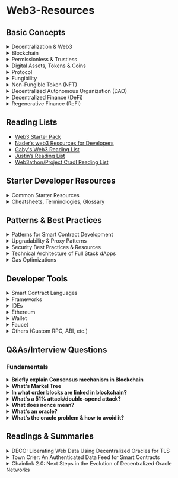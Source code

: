 # Web3-Resources

## Basic Concepts

<details>
<summary>
Decentralization & Web3
</summary>

Networks, tools & processes not controlled by a central entity
   
Readings:
- [Why Decentralization Matters - Chris Dixon](https://onezero.medium.com/why-decentralization-matters-5e3f79f7638e)
- [The Meaning of Decentralization - Vitalik Buterin](https://medium.com/@VitalikButerin/the-meaning-of-decentralization-a0c92b76a274)
- [Introduction to Web3 - Ethereum](https://ethereum.org/en/web3/)
- [Why is Web3 important - Ethereum](https://ethereum.org/en/web3/#why-is-web3-important)
- [What Is Web 3.0 & Why It Matters](https://medium.com/fabric-ventures/what-is-web-3-0-why-it-matters-934eb07f3d2b)
- [Why We Need Web 3.0 - Ethereum co-founder Gavin Wood](https://gavofyork.medium.com/why-we-need-web-3-0-5da4f2bf95ab)
- [Web3 Landscape](https://twitter.com/sblikstad/status/1497221443200892936)
- [Web3 Lingo](https://twitter.com/mishadavinci/status/1515673102566318082)
- [A Primer to Web3](https://docs.google.com/presentation/d/1aIjYKKM64Eyp497-j6wkDjCsHBA3CbbWg25UQ9Why3g/edit#slide=id.g114bbdb82f0_12_117)

</details> 

<details>
<summary>
Blockchain
</summary>

- A database formed by a sequence of entries (`blocks`)
- Blockchains are special computers that anyone can access but no one owns
- A decentralized system of peer to peer (P2P) network
- Key Features
   - Immutable
   - Traceable
   - Secured

Readings:
- [A Blockchain Glossary for Beginners](https://consensys.net/knowledge-base/a-blockchain-glossary-for-beginners/)
- [Blockchain Glossary by Blockchain Hub](https://blockchainhub.net/blockchain-glossary/)

</details> 


<details>
<summary>
Permissionless & Trustless
</summary>

- Permissionless means the ability to participate in a network without the need for application or approval. 
- Trustless means "trust" is established in a decentralized way, for example via decentralized identity and verifiable credentials.

</details> 

<details>
<summary>
Digital Assets, Tokens & Coins
</summary>

-  An asset normally refers to a physical resource with economic or financial value which is expected to provide benefits to the owner(s) in the future. Assets can be either owned or controlled to produce value and can be either tangible or intangible.
- A coin is the official digital currency used by a cryptocurrency platform (i.e. Ether/Eth in Ethereum, XRP in Ripple)
- A token is a scarce digital asset that exists on top of an existing coin or blockchain
</details> 


<details>
<summary>
Protocol
</summary>

- A protocol is digital infrastructure with a set of rules for how people interact with it. Those rules determine how the system works.
- A blockchain protocol is the rules that govern the blockchain network
- Protocols aren't exclusive to cryptocurrency. They’re fundamental to how the internet works, governing the transmission of data from one computer to another. Email, for instance, is based on several sets of protocols. The HTTP stands for “hypertext transfer protocol.” 
</details> 


<details>
<summary>
Fungibility
</summary>

- The ability of a good or asset to be interchanged with other individual goods or assets of the same type
- It implies equal value between the assets
- Simplifies the exchange and trade processes
- To put it into perspective, the fungibility of money refers to the fact that all money is the same. It doesn't matter whether you have one $100 bill or one hundred $1 bills.  You can use both of them to purchase the same product
</details> 

<details>
<summary>
Non-Fungible Token (NFT) 
</summary>

- A unit of ownership on the internet [Ref](https://twitter.com/cdixon/status/1458950101905424387)
- NFTs are unique cryptographic tokens that exist on a blockchain and cannot be replicated
- NFTs can be used to represent real-world items like artwork, real-estate, tangible items like collectibles
- "Tokenizing" these real-world tangible assets allows them to be bought, sold, and traded more efficiently while reducing the probability of fraud
- Possession does not equal ownership. NFT decouples these two concepts.
- NFTs are just digital abstractions used to represent assets that are one of a kind
- NFTs can make fractionalized ownership more accessible. With NFTs, you can also prove that the item is real and tamper proof. This is an issue in the physical collectibles space.
- Some have speculated that NFT can be viewed as a tradable API key with limited supply that gives you access to multiple services run by different companies [Alex Atallah, Co-Founder & CTO of OpenSea on Twitter](https://twitter.com/xanderatallah/status/1504916130535723009)

Readings:
- [A beginner's guide to NFTs by Linda Xie](https://linda.mirror.xyz/df649d61efb92c910464a4e74ae213c4cab150b9cbcc4b7fb6090fc77881a95d)
- [NFT Canon by a16z/Future](https://future.com/nft-canon/)
- [Investopedia](https://www.investopedia.com/non-fungible-tokens-nft-5115211)
- [The Verge](https://www.theverge.com/22310188/nft-explainer-what-is-blockchain-crypto-art-faq)
- [Techradar](https://www.techradar.com/news/what-is-an-nft-non-fungible-tokens-explained-and-why-you-shouldnt-dismiss-this-fad)
- [Mashable](https://mashable.com/article/nft-explainer-what-are-non-fungible-tokens/)
- [Coindesk](https://www.coindesk.com/dapper-labs-coinlist-18m-token-sale-flow-blockchain)
- [First Twitter post sold by Twitter CEO Jack to @sinaEstavi for $2,915,835.47](https://v.cent.co/tweet/20)
- [NBA Topshot](https://www.nbatopshot.com)
- [The Non-Fungible Token Bible: Everything you need to know about NFTs](https://opensea.io/blog/guides/non-fungible-tokens/)
- [On NFT Twitter by 6529](https://twitter.com/punk6529/status/1433002033242595338?s=20&t=xpo7bJ_E0-64vd4cJWsdGg)
- [NFT Use Cases](https://twitter.com/FrancescoCiull4/status/1482588184898850816)

</details> 


<details>
<summary>
Decentralized Autonomous Organization (DAO)
</summary>

- Decentralized means Online, global, uncensorable. Autonomous means Self-governing. And Organization means Coordination & collaboration around shared objectives
- A DAO is an internet/online community with a shared interest and a shared crypto wallet/bank account
- Cryptoeconomics and monetization strategies in DAOs is a key differentiating factor that make them different from traditional professional working groups and special interest communities

Readings:
- [DAO Canon by a16z](https://future.com/dao-canon/)
- [A beginner’s guide to DAOs by Linda Xie](https://linda.mirror.xyz/Vh8K4leCGEO06_qSGx-vS5lvgUqhqkCz9ut81WwCP2o)
- [Key learnings from DAOs](https://linda.mirror.xyz/BIasTPr7Ym_rfbhxpKjlMqKCz3qVMaFgQeV3EphkO-E)
- [DAO definitions & differences between DAOs and traditional organizations](https://mirror.xyz/lisawocken.eth/DQ0N2xywJvbnog4jTD80R5orvReuOO4veZq3Muy7IqM)
- [The New Creator Economy - DAOs, Community Ownership, and Cryptoeconomics](https://dev.to/dabit3/the-new-creator-economy-daos-community-ownership-and-cryptoeconomics-lnl)
- [What is a DAO? by Aragon](https://blog.aragon.org/what-is-a-dao/)
- [DAOs, DACs, DAs and More: An Incomplete Terminology Guide by Vitalik Buterin](https://blog.ethereum.org/2014/05/06/daos-dacs-das-and-more-an-incomplete-terminology-guide)
   
</details> 


<details>
<summary>
Decentralized Finance (DeFi) 
</summary>

Financial instruments without relying on intermediaries such as brokerages, exchanges, or banks by using smart contracts on a blockchain

Readings:
- [DeFi: The Ultimate Beginner's Guide to Decentralized Finance](https://decrypt.co/resources/defi-ultimate-beginners-guide-decentralized-finance)
- [What is DEFI? Decentralized Finance Explained.- Finematics](https://www.youtube.com/watch?v=k9HYC0EJU6E)
- [Top 10 DeFi concepts everyone needs to know](https://zerion.io/blog/top-10-defi-concepts-everyone-needs-to-know/)
- [Standardized Tokens, Synthetic stablecoins and Automated markets, lending & investment strategies](https://twitter.com/puntium/status/1493417236660318208)
   
</details> 


<details>
<summary>
Regenerative Finance (ReFi) 
</summary>

- The abbreviation of ReFi is a signal to it’s origins in DeFi (decentralized finance)
- Regenerative Finance uses money as a tool to solve climate change, environmental conservation and biodiversity
- The primary type of ReFi instrument that in use today are carbon offset credits. 
- ReFi projects aim to address the existing fraud or double-counting of carbon credits in unregulated carbon credit markets
- On-chain carbon credits are traceable and immutable, meaning that no two people are able to claim the same credit twice
- Thus, the ReFi movement uses programmable carbon to integrate climate finance into the fabric of economic transactions

Readings:
- [Regenerative Finance (ReFi) - CoinMarketCap](https://coinmarketcap.com/alexandria/glossary/regenerative-finance-refi)
[What is ReFi? Part I — A tour through the climate crypto rabbit hole](https://je.mirror.xyz/S-dpms92hw6aiacUHoL3f_iAnLVDvbEUOXw7wpy7JaU)
- [Regenerative Finance: Innovation for a sustainable future](https://medium.com/coinmonks/regenerative-finance-innovation-for-a-sustainable-future-315580e11f90)
- [Carbon Offsets: Last Week Tonight with John Oliver](https://www.youtube.com/watch?v=6p8zAbFKpW0)
- [What is ReFi — The intersection of crypto and climate](https://www.linkedin.com/pulse/what-refi-intersection-crypto-climate-mitchell-board/)
   
</details> 


## Reading Lists

- [Web3 Starter Pack](https://cryptosociety.notion.site/Web3-Starter-Pack-5a922714348e4a7cbaa45b2f0a8861bd)
- [Nader’s web3 Resources for Developers](https://naderdabit.notion.site/Nader-s-web3-Resources-for-Developers-a200ed2ef21c4d578dc158df2b882c63)
- [Gaby's Web3 Reading List](https://gabygoldberg.notion.site/f7050e62461143d49345e7b46eb5576b?v=c02511c4230c44ce9a1a03c9757da524)
- [Justin’s Reading List](https://jkey-eth.notion.site/jkey-eth/7d63b8ddb7444adb86b5bbf782215e42?v=4afae3791307481b86cccd191917e19a)
- [Web3athon/Project Cradl Reading List](https://project-cradl.notion.site/Web3athon-Reading-List-70ab71470ef046a88242ffa54774b160)

## Starter Developer Resources

<details>
<summary>
Common Starter Resources
</summary>
   
* [Solidity](https://soliditylang.org/) - The most popular smart contract language.
* [Metamask](https://metamask.io/) - Browser extension wallet to interact with Dapps.
* [Truffle](https://trufflesuite.com/) - Most popular smart contract development, testing, and deployment framework. Install the cli via npm and start here to write your first smart contracts.
* [Hardhat](https://hardhat.org/) - Flexible, extensible and fast Ethereum development environment.
* [Cryptotux](https://cryptotux.org/) - A Linux image ready to be imported in VirtualBox that includes the development tools mentionned above
* [OpenZeppelin Starter Kits](https://openzeppelin.com/starter-kits/) - An all-in-one starter box for developers to jumpstart their smart contract backed applications. Includes Truffle, OpenZeppelin SDK, the OpenZeppelin/contracts-ethereum-package EVM package of audited smart contract, a react-app and rimble for easy styling.
* [useWeb3.xyz](https://useweb3.xyz/) — A curated overview of the best and latest resources on Ethereum, blockchain and Web3 development.

</details>   
   
<details>
<summary>
Cheatsheets, Terminologies, Glossary
</summary>
   
* [A Blockchain Glossary for Beginners](https://consensys.net/knowledge-base/a-blockchain-glossary-for-beginners/)
* [Blockchain Glossary by Blockchain Hub](https://blockchainhub.net/blockchain-glossary/)
* [Crypto Glossary by Coinmarketcap](https://coinmarketcap.com/alexandria/glossary)
* [Solidity Cheatsheet](https://github.com/manojpramesh/solidity-cheatsheet)
   
</details> 



## Patterns & Best Practices

<details>
<summary>
Patterns for Smart Contract Development
</summary>

* [Ethereum Smart Contract Best Practices](https://consensys.github.io/smart-contract-best-practices/)
* [Dappsys: Safe, simple, and flexible Ethereum contract building blocks](https://github.com/dapphub/dappsys)
    * provides building blocks for the [MakerDAO](https://github.com/makerdao/maker-otc) or [The TAO](https://github.com/ryepdx/the-tao)
    * should be consulted before creating own, untested, solutions
    * usage is described in [Dapp-a-day 1-10](https://steemit.com/@nikolai) and [Dapp-a-day 11-25](https://steemit.com/@nexusdev)
* [OpenZeppelin Contracts: An open framework of reusable and secure smart contracts in the Solidity language.](https://github.com/OpenZeppelin/openzeppelin-contracts)
    * Likely the most widely-used libraries and smart contracts
    * Similar to Dappsys, more integrated into Truffle framework
    * [Blog about Best Practices with Security Audits](https://blog.openzeppelin.com/)
* [Advanced Workshop with Assembly](https://github.com/androlo/solidity-workshop)
* [Simpler Ethereum Multisig](https://medium.com/@ChrisLundkvist/exploring-simpler-ethereum-multisig-contracts-b71020c19037) - especially section _Benefits_
* [CryptoFin Solidity Auditing Checklist](https://github.com/cryptofinlabs/audit-checklist) - A checklist of common findings, and issues to watch out for when auditing a contract for a mainnet launch.
* [EIP-2535 Diamond Standard](https://eips.ethereum.org/EIPS/eip-2535)
    * Organize contracts so they share the same contract storage and Ethereum address.
    * Solves the 24KB max contract size limit.
    * Upgrade diamonds by adding/replacing/removing any number of functions in a single transaction.
    * Upgrades are transparent by recording them with a standard event.
    * Get information about a diamond with events and/or four standard functions.
* [Clean Contracts - A guide to writing clean code](https://www.wslyvh.com/clean-contracts/)   
</details>


<details>
<summary>
Upgradability & Proxy Patterns
</summary>

In a scenario of a deployed smart contract with user funds having a vulnerability, a hot fix should be required to be deployed without delay. Traditional smart contract patterns don’t allow such hot fixes. Instead, the developers need to deploy a new contract every time they want to add a feature or fix a bug. To address this, upgradability patterns have been introduced. Upgradability means that the client always interacts with the same contract (proxy), but the underlying logic can be changed (upgraded) whenever needed without losing any previous data. There are three types of proxy patterns:

* Diamond pattern : EIP-2532
* Transparent proxy pattern : EIP-1967
* Universal upgradeable proxy standard (UUPS): EIP-1822

OpenZeppelin suggests using the UUPS pattern as it is more gas efficient. One of the main caveats is that because the upgrades are done via the implementation contract with the help of upgradeTo method, there’s a higher risk of newer implementations to exclude the upgradeTo method, which may permanently kill the ability to upgrade the smart contract.

Ref: [Using the UUPS proxy pattern to upgrade smart contracts - LogRocket](https://blog.logrocket.com/using-uups-proxy-pattern-upgrade-smart-contracts/)

</details> 

<details>
<summary>
Security Best Practices & Resources
</summary>
   
* [Smart Contract Weakness Classification and Test Cases - SWC Registry](https://github.com/SmartContractSecurity/SWC-registry) 
* [List of known attacks - Consensys](https://consensys.github.io/smart-contract-best-practices/attacks/)
* [Security Tools List - Consensys](https://consensys.github.io/smart-contract-best-practices/security-tools/)
* [Solidity Smart Contract Security Best Practices - 101 Blockchains](https://101blockchains.com/smart-contract-best-practices/)   
   
</details> 


<details>
<summary>
Technical Architecture of Full Stack dApps
</summary>
   
* [The Architecture of a Web 3.0 application](https://www.preethikasireddy.com/post/the-architecture-of-a-web-3-0-application)
</details> 

<details>
<summary>
Gas Optimizations
</summary>

* [Gas Optimizations for the Rest of Us](https://m1guelpf.blog/d0gBiaUn48Odg8G2rhs3xLIjaL8MfrWReFkjg8TmDoM)
* [A Collection of Gas Optimisation Tricks](https://forum.openzeppelin.com/t/a-collection-of-gas-optimisation-tricks/19966)
</details> 


## Developer Tools

<details>
<summary>
Smart Contract Languages
</summary>
   
* [Solidity](https://docs.soliditylang.org/en/latest/) - Ethereum smart contracting language
* [Vyper](https://vyper.readthedocs.io/en/latest/) - New experimental pythonic programming language
</details> 

<details>
<summary>
Frameworks
</summary>
   
* [Truffle](https://trufflesuite.com/) - Most popular smart contract development, testing, and deployment framework. The Truffle suite includes Truffle, [Ganache](https://github.com/trufflesuite/ganache), and [Drizzle](https://github.com/truffle-box/drizzle-box). [Deep dive on Truffle here](https://media.consensys.net/truffle-deep-dive-what-you-need-to-know-when-developing-on-ethereum-e548d4df6e9)
* [Hardhat](https://hardhat.org/) - Flexible, extensible and fast Ethereum development environment.
* [Brownie](https://github.com/iamdefinitelyahuman/brownie) - Brownie is a Python framework for deploying, testing and interacting with Ethereum smart contracts.
* [Embark](https://github.com/embark-framework/embark) - Framework for DApp development
* [Waffle](https://getwaffle.io/) - Framework for advanced smart contract development and testing, small, flexible, fast (based on ethers.js)
* [Dapp](https://dapp.tools/dapp/) - Framework for DApp development, successor to DApple
* [Etherlime](https://github.com/LimeChain/etherlime) - ethers.js based framework for Dapp deployment
* [Parasol](https://github.com/Lamarkaz/parasol) - Agile smart contract development environment with testing, INFURA deployment, automatic contract documentation and more. It features a flexible and unopinionated design with unlimited customizability
* [0xcert](https://github.com/0xcert/framework/) - JavaScript framework for building decentralized applications
* [OpenZeppelin SDK](https://openzeppelin.com/sdk/) - OpenZeppelin SDK: A suite of tools to help you develop, compile, upgrade, deploy and interact with smart contracts.
* [sbt-ethereum](https://sbt-ethereum.io/) - A tab-completey, text-based console for smart-contract interaction and development, including wallet and ABI management, ENS support, and advanced Scala integration.
* [Cobra](https://github.com/cobraframework/cobra) - A fast, flexible and simple development environment framework for Ethereum smart contract, testing and deployment on Ethereum virtual machine(EVM).
* [Epirus](https://docs.epirus.io/sdk/) - Java framework for building smart contracts. 
</details> 

<details>
<summary>
IDEs
</summary>

* [Remix](https://remix.ethereum.org/) - Web IDE with built in static analysis, test blockchain VM.
* [Ethereum Studio](https://studio.ethereum.org/) - Web IDE. Built in browser blockchain VM, Metamask integration (one click deployments to Testnet/Mainnet), transaction logger and live code your WebApp among many other features.
* [Atom](https://atom.io/) - Atom editor with [Atom Solidity Linter](https://atom.io/packages/atom-solidity-linter), [Etheratom](https://atom.io/packages/etheratom), [autocomplete-solidity](https://atom.io/packages/autocomplete-solidity), and [language-solidity](https://atom.io/packages/language-solidity) packages
* [Vim solidity](https://github.com/tomlion/vim-solidity) - Vim syntax file for solidity
* [Visual Studio Code](https://marketplace.visualstudio.com/items?itemName=JuanBlanco.solidity) - Visual Studio Code extension that adds support for Solidity
* [Ethcode](https://marketplace.visualstudio.com/items?itemName=quantanetwork.ethcode) - Visual Studio Code extension to compile, execute & debug Solidity & Vyper programs
* [Intellij Solidity Plugin](https://github.com/intellij-solidity/intellij-solidity/wiki) - Open-source plug-in for [JetBrains IntelliJ Idea IDE](https://jetbrains.com/idea/) (free/commercial) with syntax highlighting, formatting, code completion etc.
* [YAKINDU Solidity Tools](https://github.com/Yakindu/solidity-ide) - Eclipse based IDE. Features context sensitive code completion and help, code navigation, syntax coloring, build in compiler, quick fixes and templates.
* [Eth Fiddle](https://ethfiddle.com/) - IDE developed by [The Loom Network](https://loomx.io/) that allows you to write, compile and debug your smart contract. Easy to share and find code snippets.
</details>

<details>
<summary>
Ethereum
</summary>
   
- [Eth Dev Tools List](https://github.com/ConsenSys/ethereum-developer-tools-list)
</details> 

<details>
<summary>
Wallet
</summary>
   
- [Metamask](https://metamask.io/)
- [Celo Extension Wallet](https://chrome.google.com/webstore/detail/celoextensionwallet/kkilomkmpmkbdnfelcpgckmpcaemjcdh?hl=en)
- [Valora](https://valoraapp.com/)
</details> 

<details>
<summary>
Faucet
</summary>
   
- [Faucet to fund testnet with Celo](https://celo.org/developers/faucet)
- [Faucet to fund 5 testnet with ETH, wETH, DAI & NFTs - Paradigm Faucet](https://faucet.paradigm.xyz/)
   - Sign in via Twitter is a must
   - Your Twitter account must have at least 1 Tweet, 15 followers, and be older than 1 month.
   - The faucet drips 1 ETH, 1 wETH, 500 DAI, and 5 NFTs (ERC721).
   - You will receive these tokens on Kovan, Görli, Optimistic Kovan, Polygon Mumbai and Avalanche Fuji.
   - You can claim from the faucet once every 24 hours.
</details> 

<details>
<summary>
Others (Custom RPC, ABI, etc.)
</summary>
   
</br>

<details>
<summary>
Steps to add Custom RPC as Alphajores Network on Metamask
</summary>
   
- After opening up Metamask wallet account, open the Chrome extension & click on the network dropdown
- Click on "Custom RPC"
- Put "Alfajores Network" as Network Name (you can put anything else to your own convenience)
- Put this [URL](https://alfajores-forno.celo-testnet.org/) as New RPC URL
- Put 44787 as Chain ID
- Currency Symbol & Block Explorer URL are fields optional
   
</details> 
   
<details>
<summary>
Convert a contract into an interface/Generate a Solidity interface from a given ABI
</summary>
   
- Run forge inspect CONTRACT abi
- Paste into https://gnidan.github.io/abi-to-sol

Or,
   - `forge inspect CONTRACT abi > abi.json`
   - `cast interface abi.json > IFace.sol`

References:
1. [Transmissions11](https://twitter.com/transmissions11/status/1519487731331600384?s=20&t=eOkwjlPWNUfEr9QNlAavpg)
2. [Cast Interface - Foundry Book](https://book.getfoundry.sh/reference/cast/cast-interface.html)

</details> 

</details> 

## Q&As/Interview Questions 

### Fundamentals

<details>
<summary><strong>Briefly explain Consensus mechanism in Blockchain</strong></summary>

A consensus algorithm is a method through which all the peers of the blockchain network reach a standard agreement of the present state of a distributed ledger.
It achieves high reliability and establishes trust between unknown peers in the distributed computing environment.

There are different types of consensus algorithms:
   
* Proof-of-Work(PoW)
* Proof-of-Capacity (PoC)
* Proof-of-Activity (PoA)
* Delegated Proof-of-Stake(DPoS)
* Proof-of-Stake(PoS)
* Proof-of-Authority
* Proof-of-Burn 
* Unique Node Lists 
* Proof-of-Weight 
* Proof-of-Elapsed Time
* SIEVE
* Byzantine Fault Tolerance  
   
</details>

<details>
<summary><strong>What's Markel Tree</strong></summary>

Merkel Tree is a data structure that is used for verifying a block. 
   
* Each leaf node is a hash of a block of transactional data
* Each non-leaf node is a hash of its leaf node
* The Merkel root or hash root is the final hash root of all the transaction hashes. It encompasses all the transactions that are underlying all the non-leaf nodes.
   
The importance of a Merkle tree in the blockchain is that if anyone wants to verify the specific transaction in a block, they can download the chain of block headers instead of downloading every transaction and every block.
   
</details>

<details>
<summary><strong>In what order blocks are linked in blockchain?</strong></summary>
All the blocks in the blockchain are linked in the backward order or each block links with its previous block.
</details>

<details>
<summary><strong>What's a 51% attack/double-spend attack?</strong></summary>
A 51% attack or double-spend attack occurs when a group of miners on a blockchain controls >50% of the network’s mining hash rate or computing power. They
can reverse completed transactions & thus double-spend coins.
   
* In a PoW, Any malicious user would need to have 51% of computation power to solve the problem and thereby add the wrong block.
* In a PoS, any malicious user would need to have 51% of the total money on the network to add a wrong block.   
</details>

<details>
<summary><strong>What does nonce mean?</strong></summary>

A nonce is an abbreviation for "number only used once". A blockchain nonce is a number added to a hashed—or encrypted—block in a blockchain. 
A single-use arbitrary string or number generated for verification purposes to prevent replaying past transactions.
</details>

<details>
<summary><strong>What's an oracle?</strong></summary>
Entities that can prove provenance and properties of online data from existing data sources or legacy systems. They act as on-chain APIs you can query to get information into your smart contracts. Oracles can also be bi-directional, used to "send" data out to the real world.

It’s important to note that a blockchain oracle is not the data source itself, but rather the layer that queries, verifies, and authenticates external data sources and then relays that information. The data transmitted by oracles comes in many forms – price information, the successful completion of a payment, or the temperature measured by a sensor. 
</details>

<details>
<summary><strong>What's the oracle problem & how to avoid it?</strong></summary>
Blockchains cannot pull in data from or push data out to any external system as built-in functionality. At the same time, relying on a single source of truth to provide data is insecure and invalidates the decentralization of a smart contract. This is known as the oracle problem.
   
The entire point of a smart contract is to achieve determinism in accordance to the contract’s terms as opposed to probabilistic execution carried out by human enforcement. To achieve this end, the blockchain cannot have any single point of failure, i.e. a centralized blockchain oracle. So we can avoid the oracle problem by using a decentralized oracle that pulls from multiple data sources; if one data source is hacked or fails, the smart contract will still function as intended.
</details>


## Readings & Summaries

<details>
<summary>
DECO: Liberating Web Data Using Decentralized Oracles for TLS
</summary>

- DECO (short for DECentralized Oracle) allows users to prove that a piece of data accessed via TLS came from a particular website and optionally prove statements about such data in zero-knowledge, keeping the data itself secret
- A three-party handshake splits a shared TLS session key between provers and verifiers, where the prover uses a zero-knowledge proof to verify the data without revealing its type or contents
- The prover cannot forge data, and the verifier cannot access additional data
- Data validation happens on a public blockchain without revealing the data to anyone, keeping sensitive information secure
- A single instance of DECO could enable anyone to become an oracle for any website
- Works with modern TLS versions, requires no trusted hardware and no server-side modifications

Sources:
- [Whitepaper](https://dl.acm.org/doi/pdf/10.1145/3372297.3417239)
- [Ari Juels DECO Presentation: Liberating Web Data Using Decentralized Oracles for TLS](https://youtu.be/zWTx1iQOCDM)
- [DECO FAQ](https://www.deco.works/faq.html)

</details> 

<details>
<summary>
Town Crier: An Authenticated Data Feed for Smart Contracts
</summary>

- Addresses the question of "Who can be trusted to provide data to smart contracts in a trustworthy way?"
- The Town Crier (TC) system addresses this problem by using trusted hardware, namely the Intel SGX instruction set, a new capability in certain Intel CPUs.
- How it works:
   - When it receives a query from an application contract, the TC server fetches the requested data from the website and relays it back to the requesting contract.
   - Query processing happens inside an SGX-protected environment known as an “enclave”.
   - The requested data is fetched via a TLS connection to the target website that terminates inside the enclave
   - SGX protections prevent even the operator of the server from peeking into the enclave or modifying its behavior, while use of TLS prevents tampering or eavesdropping on communications on the network
- DECO and Town Crier
   - The two systems have similar goals, but differ in their trust models and implementations
   - Town Crier can achieve all of the functionality of DECO and more. 
   - DECO constrains the Prover to interaction with a single Verifier. In contrast, Town Crier enables a Prover to generate a publicly verifiable proof on data fetched from a target server, i.e., a proof that anyone, even a smart contract, can verify directly.
   - Town Crier can also securely ingest and make use of secrets (e.g., user credentials).
- The main limitation of Town Crier is its reliance on TEEs.

Sources:
- [Town Crier Whitepaper](https://dl.acm.org/doi/pdf/10.1145/2976749.2978326)
- [How Town Crier Works: The Big Picture](https://www.town-crier.org/get-started/)
- [ChainLink 2.0 v2 Whitepaper](https://research.chain.link/whitepaper-v2.pdf)

</details> 

<details>
<summary>
Chainlink 2.0: Next Steps in the Evolution of Decentralized Oracle Networks
</summary>

- Decentralized Oracle Networks (DON) are designed to enhance and extend the capabilities of smart contracts on a target blockchain or main chain through functions that are not available natively. 
- They do so by providing the three basic resources found in computing systems:
   - Networking
   - Storage, and 
   - Computation
- A DON acts as a blockchain abstraction layer, providing interfaces to off-chain resources for both smart contracts and other systems.
- DON improves the scaling of blockchain-enabled smart contracts by shifting the main locus for transaction processing from blockchain to itself
- Decentralized Oracle Network Transaction-Execution Framework (DON-TEF) or TEF is a design pattern for the construction and execution of a performant hybrid smart contract
- How TEF works
   - An original target contract SC is refactored into a hybrid contract
   - This refactoring produces the two interoperating pieces of the hybrid contract: 
      - A MAINCHAIN contract/an anchor contract: custodies users’ assets, executes authoritative state transitions, and also
provides guard rails (see Section 7.3) against failures in the DON 
      - An executable on a DON: sequences transactions and provides associated oracle data for them. It can bundle
transactions for the anchor contract
- In TEF schematic, transactions pass through the mempool of a smart-contract enabled blockchain (MAINCHAIN) via Mempool Services (MS) to the DON

Sources:
[Chainlink whitepaper v2](https://research.chain.link/whitepaper-v2.pdf)

</details> 
